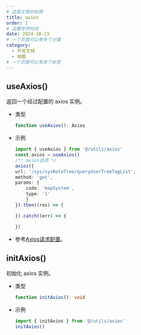```yaml
---
# 这是文章的标题
title: axios
order: 1
# 设置写作时间
date: 2024-10-23
# 一个页面可以有多个分类
category:
  - 开发文档
  - 地图
# 一个页面可以有多个标签
---
```


## useAxios()
返回一个经过配置的 axios 实例。
- 类型
    ```ts
    function useAxios(): Axios
    ```
- 示例
    ```ts
    import { useAxios } from '@/utils/axios'
    const axios = useAxios()
    /** axios选项 */
    axios({
    url: '/sys/sysRoleTree/queryUserTreeTagList',
    method: 'get',
    params: {
        code: 'mapSystem',
        type: '1'
        }
    }).then((res) => {

    }).catch((err) => {

    })
    ```
- 参考[Axios请求配置](https://www.axios-http.cn/docs/req_config)。

## initAxios()
初始化 axios 实例。
- 类型
    ```ts
    function initAxios(): void
    ```
- 示例
    ```ts
    import { initAxios } from '@/utils/axios'
    initAxios()
    ```

